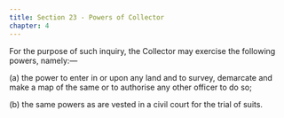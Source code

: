```yaml
---
title: Section 23 - Powers of Collector
chapter: 4
---
```


For the purpose of such inquiry, the Collector may exercise the following powers, namely:—

(a) the power to enter in or upon any land and to survey, demarcate and make a map of the same or to authorise any other officer to do so;

(b) the same powers as are vested in a civil court for the trial of suits.

